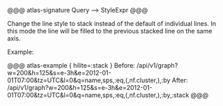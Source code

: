 @@@ atlas-signature
Query
-->
StyleExpr
@@@

Change the line style to stack instead of the default of individual lines. 
In this mode the line will be filled to the previous stacked line on the same axis.

Example:

@@@ atlas-example { hilite=:stack }
Before: /api/v1/graph?w=200&h=125&s=e-3h&e=2012-01-01T07:00&tz=UTC&l=0&q=name,sps,:eq,(,nf.cluster,),:by
After: /api/v1/graph?w=200&h=125&s=e-3h&e=2012-01-01T07:00&tz=UTC&l=0&q=name,sps,:eq,(,nf.cluster,),:by,:stack
@@@
